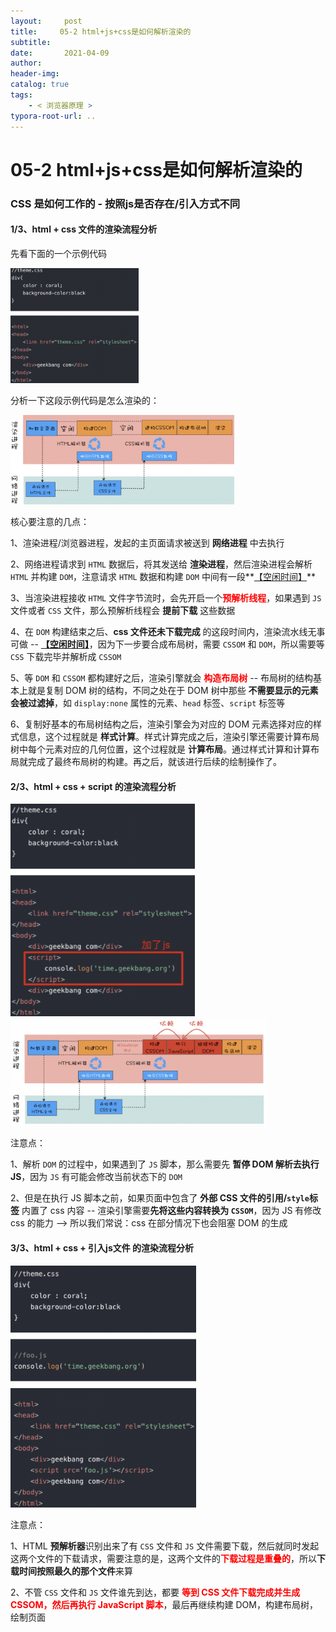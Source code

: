 ```yaml
---
layout:     post
title:     05-2 html+js+css是如何解析渲染的
subtitle:  
date:       2021-04-09
author:     
header-img: 
catalog: true
tags:
    - < 浏览器原理 >
typora-root-url: ..
---
```



# 05-2 html+js+css是如何解析渲染的

###  CSS 是如何工作的 - 按照js是否存在/引入方式不同
#### 1/3、html + css 文件的渲染流程分析
先看下面的一个示例代码

<img src="/../img/assets_2019/image-20210414222032940.png" alt="image-20210414222032940" style="zoom:20%;" />

分析一下这段示例代码是怎么渲染的：

<img src="/../img/assets_2019/image-20210414222113924.png" alt="image-20210414222113924" style="zoom:35%;" />

核心要注意的几点：

1、渲染进程/浏览器进程，发起的主页面请求被送到 **网络进程** 中去执行

2、网络进程请求到 `HTML` 数据后，将其发送给 **渲染进程**，然后渲染进程会解析 `HTML` 并构建 `DOM`，注意请求 `HTML` 数据和构建 `DOM` 中间有一段**<u>【空闲时间】</u>**

3、当渲染进程接收 `HTML` 文件字节流时，会先开启一个<span style="color:red">**预解析线程**</span>，如果遇到 `JS` 文件或者 `CSS` 文件，那么预解析线程会 **提前下载** 这些数据

4、在 `DOM` 构建结束之后、**css 文件还未下载完成** 的这段时间内，渲染流水线无事可做 -- **<u>【空闲时间】</u>**，因为下一步要合成布局树，需要 `CSSOM` 和 `DOM`，所以需要等 `CSS` 下载完毕并解析成 `CSSOM`

5、等 `DOM` 和 `CSSOM` 都构建好之后，渲染引擎就会<span style="color:red"> **构造布局树**</span> -- 布局树的结构基本上就是复制 DOM 树的结构，不同之处在于 DOM 树中那些 **不需要显示的元素会被过滤掉**，如 `display:none` 属性的元素、`head` 标签、`script` 标签等

6、复制好基本的布局树结构之后，渲染引擎会为对应的 DOM 元素选择对应的样式信息，这个过程就是 **样式计算**。样式计算完成之后，渲染引擎还需要计算布局树中每个元素对应的几何位置，这个过程就是 **计算布局**。通过样式计算和计算布局就完成了最终布局树的构建。再之后，就该进行后续的绘制操作了。

#### 2/3、html + css + script 的渲染流程分析
<img src="/../img/assets_2019/image-20210414222257547.png" alt="image-20210414222257547" style="zoom:40%;" />

<img src="/../img/assets_2019/image-20210414222335169.png" alt="image-20210414222335169" style="zoom:40%;" />

注意点：

1、解析 `DOM` 的过程中，如果遇到了 `JS` 脚本，那么需要先 **暂停 DOM 解析去执行 JS**，因为 `JS` 有可能会修改当前状态下的 `DOM`

2、但是在执行 JS 脚本之前，如果页面中包含了 **外部 CSS 文件的引用/`style`标签** 内置了 css 内容 -- 渲染引擎需要**先将这些内容转换为 `CSSOM`**，因为 JS 有修改 css 的能力 —>  所以我们常说：css 在部分情况下也会阻塞 DOM 的生成

#### 3/3、html + css + 引入js文件 的渲染流程分析
<img src="/../img/assets_2019/image-20210414222424403.png" alt="image-20210414222424403" style="zoom:40%;" />

注意点：

1、HTML **预解析器**识别出来了有 `CSS` 文件和 `JS` 文件需要下载，然后就同时发起这两个文件的下载请求，需要注意的是，这两个文件的<span style="color:red">**下载过程是重叠的**</span>，所以**下载时间按照最久的那个文件**来算

2、不管 `CSS` 文件和 `JS` 文件谁先到达，都要 <span style="color:red">**等到 CSS 文件下载完成并生成 CSSOM，然后再执行 JavaScript 脚本**</span>，最后再继续构建 DOM，构建布局树，绘制页面
